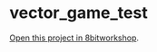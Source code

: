 vector_game_test
=====

[Open this project in 8bitworkshop](http://8bitworkshop.com/redir.html?platform=vector-ataricolor&githubURL=https%3A%2F%2Fgithub.com%2FKrustyKrabbyBoi%2Fvector_game_test&file=font.c).
